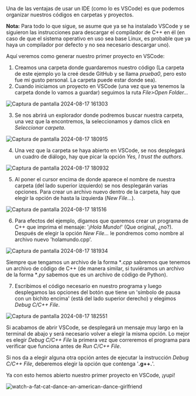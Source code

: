 Una de las ventajas de usar un IDE (como lo es VSCode) es que podemos organizar nuestros códigos en carpetas y proyectos.

**Nota:** Para todo lo que sigue, se asume que ya se ha instalado VSCode y se siguieron las instrucciones para descargar el compilador de C++ en él (en caso de que el sistema operativo en uso sea base Linux, es probable que ya haya un compilador por defecto y no sea necesario descargar uno).

Aquí veremos como generar nuestro primer proyecto en VSCode:

1. Creamos una carpeta donde guardaremos nuestro código (La carpeta de este ejemplo yo la creé desde GitHub y se llama *prueba0*, pero esto fue mi gusto personal. La carpeta puede estar donde sea).
2. Cuando iniciamos un proyecto en VSCode (una vez que ya tenemos la carpeta donde lo vamos a guardar) seguimos la ruta *File>Open Folder...* 

![Captura de pantalla 2024-08-17 161303](https://github.com/user-attachments/assets/9ff8284f-ce9b-4a45-aa24-107e546d6029)

3. Se nos abrirá un explorador donde podremos buscar nuestra carpeta, una vez que la encontremos, la seleccionamos y damos click en *Seleccionar carpeta*.

![Captura de pantalla 2024-08-17 180915](https://github.com/user-attachments/assets/1f8f1fb4-1cde-496b-aeb3-ee5f3394ea97)

4. Una vez que la carpeta se haya abierto en VSCode, se nos desplegará un cuadro de diálogo, hay que picar la opción *Yes, I trust the authors*.

![Captura de pantalla 2024-08-17 180932](https://github.com/user-attachments/assets/bdeb3599-b3d2-462d-a5a3-7c7e09fc99ce)

5. Al poner el cursor encima de donde aparece el nombre de nuestra carpeta (del lado superior izquierdo) se nos desplegarán varias opciones. Para crear un archivo nuevo dentro de la carpeta, hay que elegir la opción de hasta la izquierda (*New File...*).

![Captura de pantalla 2024-08-17 181516](https://github.com/user-attachments/assets/2b137c54-9f35-4665-8e0d-f8f5860a1d65)

6. Para efectos del ejemplo, digamos que queremos crear un programa de C++ que imprima el mensaje: '*¡Hola Mundo!*' (Que original, ¿no?). Después de elegir la opción *New File...* le pondremos como nombre al archivo nuevo 'holamundo.cpp'.

![Captura de pantalla 2024-08-17 181934](https://github.com/user-attachments/assets/34af25ee-538f-4d56-8341-a2c33ef1c41d)

Siempre que tengamos un archivo de la forma **.cpp* sabremos que tenemos un archivo de código de C++ (de manera similar, si tuviéramos un archivo de la forma **.py* sabemos que es un archivo de código de Python).

7. Escribimos el código necesario en nuestro programa y luego desplegamos las opciones del botón que tiene un 'símbolo de pausa con un bichito encima' (está del lado superior derecho) y elegimos *Debug C/C++ File*.

![Captura de pantalla 2024-08-17 182551](https://github.com/user-attachments/assets/f9858cb5-339e-4696-a9ec-033dabdf15ad)

Si acabamos de abrir VSCode, se desplegará un mensaje muy largo en la terminal de abajo y será necesario volver a elegir la misma opción. Lo mejor es elegir *Debug C/C++ File* la primera vez que correremos el programa para verificar que funciona antes de *Run C/C++ File*.

Si nos da a elegir alguna otra opción antes de ejecutar la instrucción *Debug C/C++ File*, deberemos elegir la opción que contenga '**.g++.**'.

Ya con esto hemos abierto nuestro primer proyecto en VSCode, ¡yupi!

![watch-a-fat-cat-dance-an-american-dance-girlfriend](https://github.com/user-attachments/assets/ac7a5827-5c5b-411b-a77e-3adf28426780)



